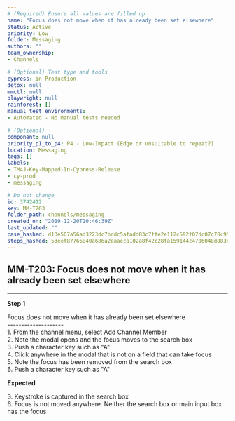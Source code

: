 ```yaml
---
# (Required) Ensure all values are filled up
name: "Focus does not move when it has already been set elsewhere"
status: Active
priority: Low
folder: Messaging
authors: ""
team_ownership: 
- Channels

# (Optional) Test type and tools
cypress: in Production
detox: null
mmctl: null
playwright: null
rainforest: []
manual_test_environments: 
- Automated - No manual tests needed

# (Optional)
component: null
priority_p1_to_p4: P4 - Low-Impact (Edge or unsuitable to repeat?)
location: Messaging
tags: []
labels: 
- TM4J-Key-Mapped-In-Cypress-Release
- cy-prod
- messaging

# Do not change
id: 3742412
key: MM-T203
folder_path: channels/messaging
created_on: "2019-12-20T20:46:39Z"
last_updated: ""
case_hashed: d13e507a56ad3223dc7bddc5afadd83c7ffe2e112c592f07dc07c78c956bccc6bd047dd45f1f0ec87221274b0ebce8f4
steps_hashed: 53eef87766840a686a2eaaeca102a8f42c28fa159144c4706048d083e14db9c9e81f7294903710cb5147a08a46ced139
---
```


## MM-T203: Focus does not move when it has already been set elsewhere

---

**Step 1**

Focus does not move when it has already been set elsewhere\
\--------------------\
1\. From the channel menu, select Add Channel Member\
2\. Note the modal opens and the focus moves to the search box\
3\. Push a character key such as "A"\
4\. Click anywhere in the modal that is not on a field that can take focus\
5\. Note the focus has been removed from the search box\
6\. Push a character key such as "A"

**Expected**

3\. Keystroke is captured in the search box\
6\. Focus is not moved anywhere. Neither the search box or main input box has the focus
